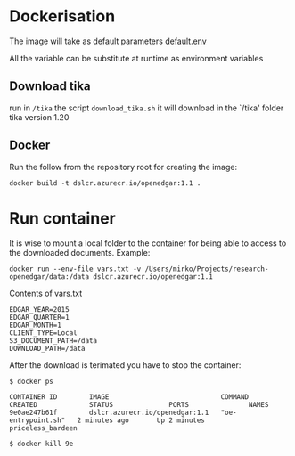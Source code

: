 # Dockerisation
The image will take as default parameters [default.env](docker/default.env)

All the variable can be substitute at runtime as environment variables

## Download tika
run in `/tika` the script `download_tika.sh` it will download in the `/tika'
folder tika version 1.20

## Docker
Run the follow from the repository root for creating the image:

    docker build -t dslcr.azurecr.io/openedgar:1.1 .
    
# Run container
It is wise to mount a local folder to the container for being able to access to the 
downloaded documents. 
Example:

    docker run --env-file vars.txt -v /Users/mirko/Projects/research-openedgar/data:/data dslcr.azurecr.io/openedgar:1.1

Contents of vars.txt
    
    EDGAR_YEAR=2015
    EDGAR_QUARTER=1
    EDGAR_MONTH=1
    CLIENT_TYPE=Local
    S3_DOCUMENT_PATH=/data
    DOWNLOAD_PATH=/data
 
After the download is terimated you have to stop the container:

    $ docker ps
    
    CONTAINER ID        IMAGE                            COMMAND              CREATED             STATUS              PORTS               NAMES
    9e0ae247b61f        dslcr.azurecr.io/openedgar:1.1   "oe-entrypoint.sh"   2 minutes ago       Up 2 minutes                            priceless_bardeen
    
    $ docker kill 9e
